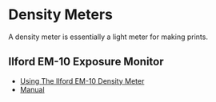 # Density Meters

A density meter is essentially a light meter for making prints.

## Ilford EM-10 Exposure Monitor

* [Using The Ilford EM-10 Density Meter](https://www.shutterbug.com/content/darkroombrusing-ilford-em-10-density-meter)
* [Manual](./resources/ilford_em10.pdf)